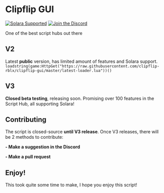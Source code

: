 # Clipflip GUI
[![Solara Supported](https://img.shields.io/badge/Solara-Supported-purple
)](https://discord.gg/realsolara)
[![Join the Discord](https://img.shields.io/badge/Join%20the-Discord-blue?logo=discord)](https://discord.com/invite/xA48xCjWXk)

One of the best script hubs out there



## V2

Latest **public** version, has limited amount of features and Solara support.
```loadstring(game:HttpGet("https://raw.githubusercontent.com/clipflip-rblx/clipflip-gui/master/latest-loader.lua"))()```

## V3

**Closed beta testing**, releasing soon. Promising over 100 features in the Script Hub, all supporting Solara!

## Contributing

The script is closed-source **until V3 release**. Once V3 releases, there will be 2 methods to contribute:

**- Make a suggestion in the Discord**

**- Make a pull request**

## Enjoy!

This took quite some time to make, I hope you enjoy this script!
